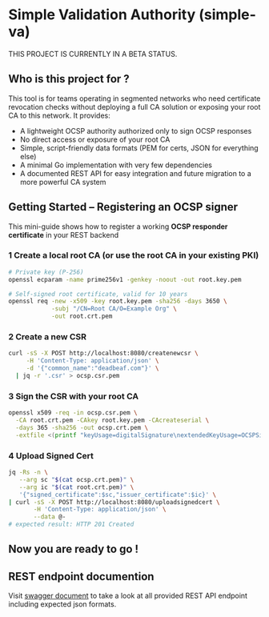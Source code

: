 # Simple Validation Authority (simple-va)
THIS PROJECT IS CURRENTLY IN A BETA STATUS.

## Who is this project for ?
This tool is for teams operating in segmented networks who need certificate revocation checks without deploying a full CA solution or exposing your root CA to this network. It provides:

- A lightweight OCSP authority authorized only to sign OCSP responses
- No direct access or exposure of your root CA
- Simple, script-friendly data formats (PEM for certs, JSON for everything else)
- A minimal Go implementation with very few dependencies
- A documented REST API for easy integration and future migration to a more powerful CA system


## Getting Started – Registering an OCSP signer

This mini-guide shows how to register a working **OCSP responder
certificate** in your REST backend 

### 1  Create a local root CA (or use the root CA in your existing PKI)

```bash
# Private key (P-256)
openssl ecparam -name prime256v1 -genkey -noout -out root.key.pem

# Self-signed root certificate, valid for 10 years
openssl req -new -x509 -key root.key.pem -sha256 -days 3650 \
            -subj "/CN=Root CA/O=Example Org" \
            -out root.crt.pem
```

### 2 Create a new CSR 
```bash
curl -sS -X POST http://localhost:8080/createnewcsr \
     -H 'Content-Type: application/json' \
     -d '{"common_name":"deadbeaf.com"}' \
  | jq -r '.csr' > ocsp.csr.pem
```

### 3 Sign the CSR with your root CA
```bash
openssl x509 -req -in ocsp.csr.pem \
  -CA root.crt.pem -CAkey root.key.pem -CAcreateserial \
  -days 365 -sha256 -out ocsp.crt.pem \
  -extfile <(printf "keyUsage=digitalSignature\nextendedKeyUsage=OCSPSigning")
```


### 4 Upload Signed Cert 
```bash
jq -Rs -n \
   --arg sc "$(cat ocsp.crt.pem)" \
   --arg ic "$(cat root.crt.pem)" \
   '{"signed_certificate":$sc,"issuer_certificate":$ic}' \
| curl -sS -X POST http://localhost:8080/uploadsignedcert \
       -H 'Content-Type: application/json' \
       --data @-
# expected result: HTTP 201 Created
```

Now you are ready to go !
---

## REST endpoint documention
Visit [swagger document](https://simple-va.de) to take a look at all provided REST API endpoint including expected json formats. 
